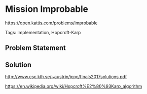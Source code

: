 # Mission Improbable

https://open.kattis.com/problems/improbable

Tags: Implementation, Hopcroft-Karp

## Problem Statement

## Solution

http://www.csc.kth.se/~austrin/icpc/finals2017solutions.pdf

https://en.wikipedia.org/wiki/Hopcroft%E2%80%93Karp_algorithm

